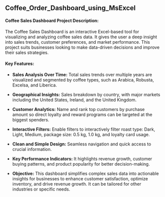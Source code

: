 ## Coffee_Order_Dashboard_using_MsExcel
#### Coffee Sales Dashboard Project Description:
The Coffee Sales Dashboard is an interactive Excel-based tool for visualizing and analyzing coffee sales data. It gives the user a deep insight into sales trends, customer preferences, and market performance. This project suits businesses looking to make data-driven decisions and improve their sales strategies.

#### Key Features:
- **Sales Analysis Over Time:**
Total sales trends over multiple years are visualized and segmented by coffee types, such as Arabica, Robusta, Excelsa, and Liberica.

- **Geographical Insights:**
Sales breakdown by country, with major markets including the United States, Ireland, and the United Kingdom.

- **Customer Analytics:**
Name and rank top customers by purchase amount so direct loyalty and reward programs can be targeted at the biggest spenders.

- **Interactive Filters:**
Enable filters to interactively filter roast type: Dark, Light, Medium, package size: 0.5 kg, 1.0 kg, and loyalty card usage.

- **Clean and Simple Design:**
Seamless navigation and quick access to crucial information.

- **Key Performance Indicators:**
It highlights revenue growth, customer buying patterns, and product popularity for better decision-making.

- **Objective:**
This dashboard simplifies complex sales data into actionable insights for businesses to enhance customer satisfaction, optimize inventory, and drive revenue growth. It can be tailored for other industries or specific needs.
